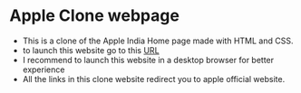 # Apple Clone webpage
- This is a clone of the Apple India Home page made with HTML and CSS.
- to launch this website go to this [URL](https://shridharkatkati.github.io/Apple-Clone-webpage/)
- I recommend to launch this website in a desktop browser for better experience
- All the links in this clone website redirect you to apple official website. 
 
